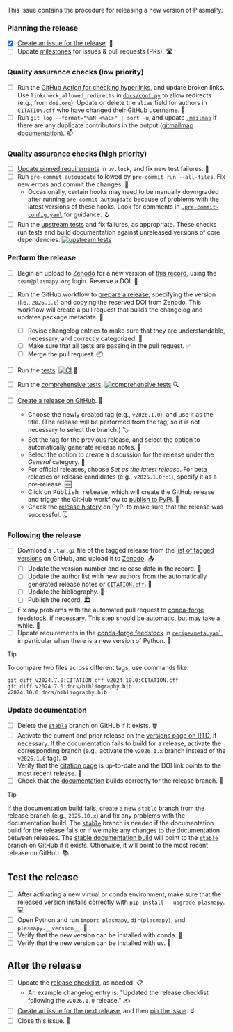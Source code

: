 This issue contains the procedure for releasing a new version of PlasmaPy.

### Planning the release

- [x] [Create an issue for the release]. 📝
- [ ] Update [milestones] for issues & pull requests (PRs). 🛣️

### Quality assurance checks (low priority)

- [ ] Run the [GitHub Action for checking hyperlinks], and update broken links. Use `linkcheck_allowed_redirects` in [`docs/conf.py`] to allow redirects (e.g., from `doi.org`). Update or delete the `alias` field for authors in [`CITATION.cff`] who have changed their GitHub username. 🔗
- [ ] Run `git log --format="%aN <%aE>" | sort -u`, and update [`.mailmap`] if there are any duplicate contributors in the output ([gitmailmap documentation]). 📫

### Quality assurance checks (high priority)

- [ ] [Update pinned requirements] in `uv.lock`, and fix new test failures. 📍
- [ ] Run `pre-commit autoupdate` followed by `pre-commit run --all-files`. Fix new errors and commit the changes. 🧹
  - Occasionally, certain hooks may need to be manually downgraded after running `pre-commit autoupdate` because of problems with the latest versions of these hooks. Look for comments in [`.pre-commit-config.yaml`] for guidance. 🪝
- [ ] Run the [upstream tests] and fix failures, as appropriate. These checks run tests and build documentation against unreleased versions of core dependencies. [![upstream tests](https://github.com/PlasmaPy/PlasmaPy/actions/workflows/ci-upstream.yml/badge.svg)](https://github.com/PlasmaPy/PlasmaPy/actions/workflows/ci-upstream.yml)

### Perform the release

- [ ] Begin an upload to [Zenodo] for a new version of [this record], using the `team@plasmapy.org` login. Reserve a DOI. 🔢

- [ ] Run the GitHub workflow to [prepare a release], specifying the version (i.e., `2026.1.0`) and copying the reserved DOI from Zenodo. This workflow will create a pull request that builds the changelog and updates package metadata. 🤖

  - [ ] Revise changelog entries to make sure that they are understandable, necessary, and correctly categorized. 📜
  - [ ] Make sure that all tests are passing in the pull request. ✅
  - [ ] Merge the pull request. 📦

- [ ] Run the [tests]. [![CI](https://github.com/PlasmaPy/PlasmaPy/actions/workflows/ci.yml/badge.svg)](https://github.com/PlasmaPy/PlasmaPy/actions/workflows/ci.yml) 🧪

- [ ] Run the [comprehensive tests]. [![comprehensive tests](https://github.com/PlasmaPy/PlasmaPy/actions/workflows/ci-comprehensive.yml/badge.svg)](https://github.com/PlasmaPy/PlasmaPy/actions/workflows/ci-comprehensive.yml) 🔍

- [ ] [Create a release on GitHub]. 🚀

  - Choose the newly created tag (e.g., `v2026.1.0`), and use it as the title. (The release will be performed from the tag, so it is not necessary to select the branch.) 🏷️
  - Set the tag for the previous release, and select the option to automatically generate release notes. 📜
  - Select the option to create a discussion for the release under the _General_ category. 📣
  - For official releases, choose _Set as the latest release_. For beta releases or release candidates (e.g., `v2026.1.0rc1`), specify it as a pre-release. 🆕
  - Click on <kbd>Publish release</kbd>, which will create the GitHub release and trigger the GitHub workflow to [publish to PyPI]. 🚀
  - Check the [release history] on PyPI to make sure that the release was successful. 🗓️

### Following the release

- [ ] Download a `.tar.gz` file of the tagged release from the [list of tagged versions] on GitHub, and upload it to [Zenodo]. 📤
  - [ ] Update the version number and release date in the record. 📅
  - [ ] Update the author list with new authors from the automatically generated release notes or [`CITATION.cff`]. 👥
  - [ ] Update the bibliography. 📖
  - [ ] Publish the record. 🏛️
- [ ] Fix any problems with the automated pull request to [conda-forge feedstock], if necessary. This step should be automatic, but may take a while. 🔧
- [ ] Update requirements in the [conda-forge feedstock] in [`recipe/meta.yaml`], in particular when there is a new version of Python. 🔄

> [!TIP]
> To compare two files across different tags, use commands like:
>
> ```shell
> git diff v2024.7.0:CITATION.cff v2024.10.0:CITATION.cff
> git diff v2024.7.0:docs/bibliography.bib v2024.10.0:docs/bibliography.bib
> ```

### Update documentation

- [ ] Delete the [`stable`] branch on GitHub if it exists. 🗑️
- [ ] Activate the current and prior release on the [versions page on RTD], if necessary. If the documentation fails to build for a release, activate the corresponding branch (e.g., activate the `v2026.1.x` branch instead of the `v2026.1.0` tag). ⚙️
- [ ] Verify that the [citation page] is up-to-date and the DOI link points to the most recent release. 🧾
- [ ] Check that the [documentation] builds correctly for the release branch. 📘

> [!TIP]
> If the documentation build fails, create a new [`stable`] branch from the release branch (e.g., `2025.10.x`) and fix any problems with the documentation build. The [`stable`] branch is needed if the documentation build for the release fails or if we make any changes to the documentation between releases. The [stable documentation build] will point to the [`stable`] branch on GitHub if it exists. Otherwise, it will point to the most recent release on GitHub. 📚

## Test the release

- [ ] After activating a new virtual or conda environment, make sure that the released version installs correctly with `pip install --upgrade plasmapy`. 💻
- [ ] Open Python and run `import plasmapy`, `dir(plasmapy)`, and `plasmapy.__version__`. 🐍
- [ ] Verify that the new version can be installed with conda. 🧩
- [ ] Verify that the new version can be installed with uv. 🌈

## After the release

- [ ] Update the [release checklist], as needed. 📋
  - An example changelog entry is: "Updated the release checklist following the `v2026.1.0` release." ✍️
- [ ] [Create an issue for the next release], and then [pin the issue]. ⏳
- [ ] Close this issue. 🏁

[citation page]: https://docs.plasmapy.org/en/stable/about/citation.html
[comprehensive tests]: https://github.com/PlasmaPy/PlasmaPy/actions/workflows/ci-comprehensive.yml
[conda-forge feedstock]: https://github.com/conda-forge/plasmapy-feedstock
[create a release on github]: https://github.com/PlasmaPy/PlasmaPy/releases/new
[create an issue for the next release]: https://github.com/PlasmaPy/PlasmaPy/actions/workflows/create-release-issue.yml
[create an issue for the release]: https://github.com/PlasmaPy/PlasmaPy/actions/workflows/create-release-issue.yml
[documentation]: https://docs.plasmapy.org/en/stable
[github action for checking hyperlinks]: https://github.com/PlasmaPy/PlasmaPy/actions/workflows/linkcheck.yml
[gitmailmap documentation]: https://git-scm.com/docs/gitmailmap
[list of tagged versions]: https://github.com/PlasmaPy/PlasmaPy/tags
[milestones]: https://github.com/PlasmaPy/PlasmaPy/milestones
[pin the issue]: https://docs.github.com/en/issues/tracking-your-work-with-issues/administering-issues/pinning-an-issue-to-your-repository
[prepare a release]: https://github.com/PlasmaPy/PlasmaPy/actions/workflows/prepare-release-pr.yml
[publish to pypi]: https://github.com/PlasmaPy/PlasmaPy/blob/main/.github/workflows/publish-to-pypi.yml
[release checklist]: https://github.com/PlasmaPy/PlasmaPy/tree/main/.github/content/release-checklist.md
[release history]: https://pypi.org/project/plasmapy/#history
[stable documentation build]: https://docs.plasmapy.org/en/stable
[tests]: https://github.com/PlasmaPy/PlasmaPy/actions/workflows/tests.yml
[this record]: https://zenodo.org/doi/10.5281/zenodo.6774349
[update pinned requirements]: https://github.com/PlasmaPy/PlasmaPy/actions/workflows/update-pinned-reqs.yml
[upstream tests]: https://github.com/PlasmaPy/PlasmaPy/actions/workflows/ci-comprehensive.yml
[versions page on rtd]: https://readthedocs.org/projects/plasmapy/versions/
[zenodo]: https://zenodo.org/me/uploads
[`.mailmap`]: https://github.com/PlasmaPy/PlasmaPy/blob/main/.mailmap
[`.pre-commit-config.yaml`]: https://github.com/PlasmaPy/PlasmaPy/blob/main/.pre-commit-config.yaml
[`citation.cff`]: https://github.com/PlasmaPy/PlasmaPy/blob/main/CITATION.cff
[`docs/conf.py`]: https://github.com/PlasmaPy/PlasmaPy/blob/main/docs/conf.py
[`recipe/meta.yaml`]: https://github.com/conda-forge/plasmapy-feedstock/blob/main/recipe/meta.yaml
[`stable`]: https://github.com/PlasmaPy/PlasmaPy/tree/stable
